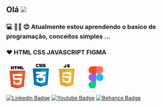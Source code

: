 

## Olá  <img src="https://github.com/everton-dgn/everton-dgn/blob/main/gif/Hi.gif?raw=true" width="30px">

### 💻 👩‍💻 😍 Atualmente estou aprendendo o  basico de programação, conceitos simples ...

### ❤ HTML  CSS  JAVASCRIPT  FIGMA

<img src="https://github.com/Lucianevianagbi/Lucianevianagbi/blob/master/img/img1.png" width="60px"> <img src="https://github.com/Lucianevianagbi/Lucianevianagbi/blob/master/img/img2.png" width="60px"> <img src="https://github.com/Lucianevianagbi/Lucianevianagbi/blob/master/img/img3.png" width="70px"> <img src="https://github.com/Lucianevianagbi/Lucianevianagbi/blob/master/img/figma.png" width="80px">
<br> 

<a href="https://www.linkedin.com/in/luciane-viana/" target="blank"><img alt="Linkedin Badge" src="https://img.shields.io/badge/-Luciane%20Viana-563D7C?style=flat-square&logo=Linkedin&logoColor=white&link=https://www.linkedin.com/in/luciane-viana/"/></a>
<a href="https://www.youtube.com/channel/UCo4ROwwxi_KTCkA89N4CKyw" target="blank"><img alt="Youtube Badge" src="https://img.shields.io/badge/-Luciane%20Viana-563D7C?style=flat-square&logo=Youtube&logoColor=white&link=https://www.youtube.com/channel/UCo4ROwwxi_KTCkA89N4CKyw"/></a>
<a href="https://www.behance.net/lucianevianna" target="blank"><img alt="Behance Badge" src="https://img.shields.io/badge/-Luciane%20Viana-563D7C?style=flat-square&logo=Behance&logoColor=white&link=https://www.behance.net/luciane_viana"/></a>




